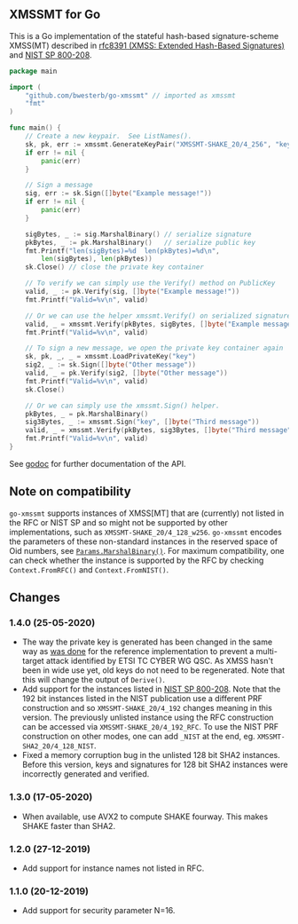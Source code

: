 XMSSMT for Go
-------------

This is a Go implementation of the stateful hash-based signature-scheme
XMSS(MT) described in [rfc8391 (XMSS: Extended Hash-Based Signatures)](
https://tools.ietf.org/html/rfc8391) and [NIST SP 800-208](https://csrc.nist.gov/publications/detail/sp/800-208/draft).

```go
package main

import (
    "github.com/bwesterb/go-xmssmt" // imported as xmssmt
    "fmt"
)

func main() {
    // Create a new keypair.  See ListNames().
    sk, pk, err := xmssmt.GenerateKeyPair("XMSSMT-SHAKE_20/4_256", "key")
    if err != nil {
        panic(err)
    }

    // Sign a message
    sig, err := sk.Sign([]byte("Example message!"))
    if err != nil {
        panic(err)
    }

    sigBytes, _ := sig.MarshalBinary() // serialize signature
    pkBytes, _ := pk.MarshalBinary()   // serialize public key
    fmt.Printf("len(sigBytes)=%d  len(pkBytes)=%d\n",
        len(sigBytes), len(pkBytes))
    sk.Close() // close the private key container

    // To verify we can simply use the Verify() method on PublicKey
    valid, _ := pk.Verify(sig, []byte("Example message!"))
    fmt.Printf("Valid=%v\n", valid)

    // Or we can use the helper xmssmt.Verify() on serialized signature and pk
    valid, _ = xmssmt.Verify(pkBytes, sigBytes, []byte("Example message!"))
    fmt.Printf("Valid=%v\n", valid)

    // To sign a new message, we open the private key container again
    sk, pk, _, _ = xmssmt.LoadPrivateKey("key")
    sig2, _ := sk.Sign([]byte("Other message"))
    valid, _ = pk.Verify(sig2, []byte("Other message"))
    fmt.Printf("Valid=%v\n", valid)
    sk.Close()

    // Or we can simply use the xmssmt.Sign() helper.
    pkBytes, _ = pk.MarshalBinary()
    sig3Bytes, _ := xmssmt.Sign("key", []byte("Third message"))
    valid, _ = xmssmt.Verify(pkBytes, sig3Bytes, []byte("Third message"))
    fmt.Printf("Valid=%v\n", valid)
}
```

See [godoc](https://godoc.org/github.com/bwesterb/go-xmssmt) for
further documentation of the API.

Note on compatibility
---------------------

`go-xmssmt` supports instances of XMSS[MT] that are (currently) not listed
in the RFC or NIST SP and so might not be supported by other implementations, such
as `XMSSMT-SHAKE_20/4_128_w256`.  `go-xmssmt` encodes the parameters of these
non-standard instances in the reserved space of Oid numbers,
see [`Params.MarshalBinary()`](https://godoc.org/github.com/bwesterb/go-xmssmt#Params.MarshalBinary).
For maximum compatibility, one can check whether the instance is supported
by the RFC by checking `Context.FromRFC()` and `Context.FromNIST()`.

Changes
-------

### 1.4.0 (25-05-2020)

- The way the private key is generated has been changed in the same
  way as [was done](https://github.com/XMSS/xmss-reference/commit/3e28db2362f25600699972766e7782635b1826f5)
  for the reference implementation to prevent a multi-target attack
  identified by ETSI TC CYBER WG QSC.  As XMSS hasn't been in wide use yet,
  old keys do not need to be regenerated.  Note that this will
  change the output of `Derive()`.
- Add support for the instances listed in
  [NIST SP 800-208](https://csrc.nist.gov/publications/detail/sp/800-208/draft).
  Note that the 192 bit instances listed in the NIST publication use a
  different PRF construction and so `XMSSMT-SHAKE_20/4_192` changes meaning
  in this version.  The previously unlisted instance using the RFC construction
  can be accessed via `XMSSMT-SHAKE_20/4_192_RFC`.  To use the NIST PRF
  construction on other modes, one can add `_NIST` at the end, eg.
  `XMSSMT-SHA2_20/4_128_NIST`.
- Fixed a memory corruption bug in the unlisted 128 bit SHA2 instances.
  Before this version, keys and signatures for 128 bit SHA2 instances
  were incorrectly generated and verified.

### 1.3.0 (17-05-2020)

- When available, use AVX2 to compute SHAKE fourway.  This makes SHAKE
  faster than SHA2.

### 1.2.0 (27-12-2019)

- Add support for instance names not listed in RFC.

### 1.1.0 (20-12-2019)

- Add support for security parameter N=16.
